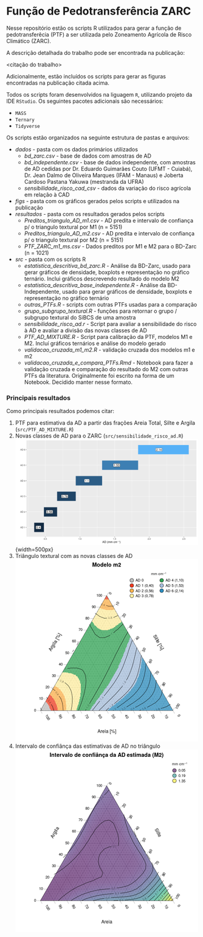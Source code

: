 # Função de Pedotransferência ZARC

Nesse repositório estão os scripts R utilizados para gerar a função de pedotransferêcia (PTF) a ser utilizada pelo Zoneamento Agrícola de Risco Climático (ZARC).

A descrição detalhada do trabalho pode ser encontrada na publicação:

<citação do trabalho>

Adicionalmente, estão incluídos os scripts para gerar as figuras encontradas na publicação citada acima.

Todos os scripts foram desenvolvidos na liguagem `R`, utilizando projeto da IDE `RStudio`. Os seguintes pacotes adicionais são necessários:

 * `MASS`
 * `Ternary`
 * `Tidyverse`

Os scripts estão organizados na seguinte estrutura de pastas e arquivos:

* *dados* - pasta com os dados primários utilizados
   * *bd_zarc.csv* - base de dados com amostras de AD
   * *bd_independente.csv* - base de dados independente, com amostras de AD cedidas por Dr. Eduardo Guimarães Couto (UFMT - Cuiabá), Dr. Jean Dalmo de Oliveira Marques (IFAM - Manaus) e Joberta Cardoso Pastana Yakuwa (mestranda da UFRA)
   * *sensibilidade_risco_cad_csv* - dados da variação do risco agrícola em relação à CAD
* *figs* - pasta com os gráficos gerados pelos scripts e utilizados na publicação
* *resultados* - pasta com os resultados gerados pelos scripts
   * *Preditos_triangulo_AD_m1.csv* - AD predita e intervalo de confiança p/ o triangulo textural por M1 (n = 5151)
   * *Preditos_triangulo_AD_m2.csv* - AD predita e intervalo de confiança p/ o triangulo textural por M2 (n = 5151)
   * *PTF_ZARC_m1_ms.csv* - Dados preditos por M1 e M2 para o BD-Zarc (n = 1021)
* *src* - pasta com os scripts R
   * *estatistica_descritiva_bd_zarc.R* - Análise da BD-Zarc, usado para gerar gráficos de densidade, boxplots e representação no gráfico ternário. Inclui gráficos descrevendo resultado do modelo M2
   * *estatistica_descritiva_base_independente.R* - Análise da BD-Independente, usado para gerar gráficos de densidade, boxplots e representação no gráfico ternário
   * *outras_PTFs.R* - scripts com outras PTFs usadas para a comparação
   * *grupo_subgrupo_textural.R* - funções para retornar o grupo / subgrupo textural do SiBCS de uma amostra
   * *sensibilidade_risco_ad.r* - Script para avaliar a sensibilidade do risco à AD e avaliar a divisão das novas classes de AD
   * *PTF_AD_MIXTURE.R* - Script para calibração da PTF, modelos M1 e M2. Incluí gráficos ternários e análise do modelo gerado
   * *validacao_cruzada_m1_m2.R* - validação cruzada dos modelos m1 e m2
   * *validacao_cruzada_e_compara_PTFs.Rmd* - Notebook para fazer a validação cruzada e comparação do resultado do M2 com outras PTFs da literatura. Originalmente foi escrito na forma de um Notebook. Decidido manter nesse formato.
   
### Principais resultados

Como principais resultados podemos citar:

1. PTF para estimativa da AD a partir das frações Areia Total, Silte e Argila (`src/PTF_AD_MIXTURE.R`)
2. Novas classes de AD para o ZARC (`src/sensibilidade_risco_ad.R`)  
![Novas classes de AD](figs/ads_6_classes.png){width=500px}
3. Triângulo textural com as novas classes de AD  
![Classes de AD no triângulo](figs/triangulo_ad_modelo_m2.png)
4. Intervalo de confiânça das estimativas de AD no triângulo  
![Intervalo de confiânça da AD](figs/triangulo_intervalo_confianca_m2.png)
